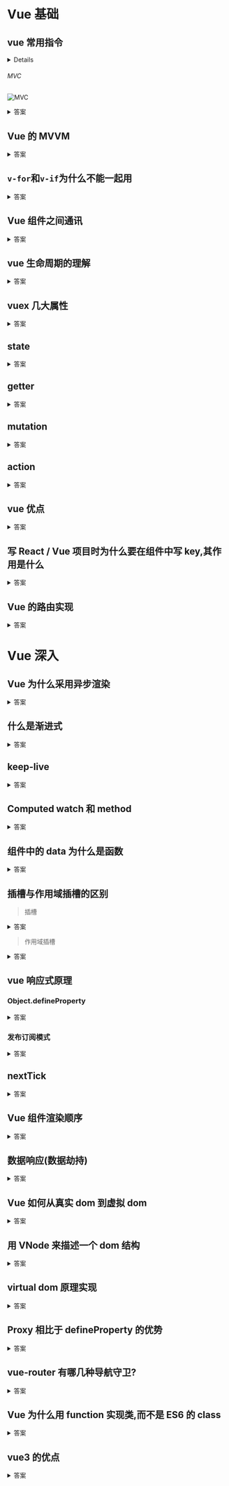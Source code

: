 # Vue 基础

## vue 常用指令

<details>

span

<pre><code>v-if v-show v-bind(:) v-for v-model  v-text v-html v-on(@)

</code></pre>

</details>

###### MVC

![MVC](http://www.ruanyifeng.com/blogimg/asset/2015/bg2015020105.png)

<details>

<summary>答案</summary>

<pre><code>1. View 传送指令到 Controller


2. Controller 完成业务逻辑后,要求 Model 改变状态


3. Model 将新的数据发送到 View,用户得到反馈

   </code></pre>

</details>

## Vue 的 MVVM

<details>

<summary>答案</summary>

MVVM 全称是 Model-View-ViewModel,Vue 是以数据驱动的,一旦 dom 创建,数据更新 dom 也就跟着更新

1、M 就是 Model 模型层,存的一个数据对象.

2、V 就是 View 视图层,所有的 html 节点在这一层.

3、VM 就是 ViewModel,它通过 data 属性连接 Model 模型层,通过 el 属性连接 View 视图层

</details>

## `v-for`和`v-if`为什么不能一起用

<details>
<summary>答案</summary>

- `v-for` 会比`v-if` 的优先级更高，连用的话会把`v-if` 的每个元素都添加一下，造成性能问题。

</details>

## Vue 组件之间通讯

<details>
<summary>答案</summary>

- 父子间通信:父亲提供数据通过属性`props`传给儿子；儿子通过`$on` 绑父亲的事件，再通过`$emit` 触发自己的事件（发布订阅）
- 利用父子关系`$parent` 、`$children` ，

获取父子组件实例的方法。

- 父组件提供数据，子组件注入。`provide` 、`inject` ，插件用得多。
- `ref` 获取组件实例，调用组件的属性、方法
- 跨组件通信`Event Bus` （Vue.prototype.bus=newVue）其实基于 bus = new Vue）其实基于 bus=newVue）其实基于 on 与\$emit
- `vuex` 状态管理实现通信

</details>

## vue 生命周期的理解

<details>

<summary>答案</summary>

创建前/后,载入前/后,更新前/后,销毁前/后

它的生命周期中有多个事件钩子,让我们在控制整个 Vue 实例的过程时更容易形成好的逻辑.

- beforeCreated() 在实例创建之间执行,数据未加载状态
- created() 在实例创建、数据加载后,能初始化数据,dom 渲染之前执行
- beforeMount() 虚拟 dom 已创建完成,在数据渲染前最后一次更改数据
- mounted() 页面、数据渲染完成,真实 dom 挂载完成
- beforeUpadate() 重新渲染之前触发
- updated() 数据已经更改完成,dom 也重新 render 完成,更改数据会陷入死循环
- beforeDestory() 和 destoryed() 前者是销毁前执行（实例仍然完全可用）,后者则是销毁后执行

  </details>

## vuex 几大属性

<details>

<summary>答案</summary>

<pre><code>有五种,分别是 State、 Getter、Mutation 、Action、 Module
  </code></pre>

</details>

## state

<details>

<summary>答案</summary>

1、Vuex 就是一个仓库,仓库里面放了很多对象.其中 state 就是数据源存放地,对应于与一般 Vue 对象里面的 data

2、state 里面存放的数据是响应式的,Vue 组件从 store 中读取数据,若是 store 中的数据发生改变,依赖这个数据的组件也会发生更新

3、它通过 mapState 把全局的 state 和 getters 映射到当前组件的 computed 计算属性中

</details>

## getter

<details>

<summary>答案</summary>

1、Vuex 就是一个仓库,仓库里面放了很多对象.其中 state 就是数据源存放地,对应于与一般 Vue 对象里面的 data

2、state 里面存放的数据是响应式的,Vue 组件从 store 中读取数据,若是 store 中的数据发生改变,依赖这个数据的组件也会发生更新

3、它通过 mapState 把全局的 state 和 getters 映射到当前组件的 computed 计算属性中

</details>

## mutation

<details>

<summary>答案</summary>

mutations 定义的方法动态修改 Vuex 的 store 中的状态或数据.

</details>

## action

<details>

<summary>答案</summary>

action 类似于 mutation,不同在于：

- action 提交的是 mutation,而不是直接变更状态.
- action 可以包含任意异步操作

  </details>

## vue 优点

<details>

<summary>答案</summary>

低耦合.视图（View）可以独立于 Model 变化和修改,一个 ViewModel 可以绑定到不同的"View"上,当 View 变化的时候 Model 可以不变,当 Model 变化的时候 View 也可以不变.

可重用性.你可以把一些视图逻辑放在一个 ViewModel 里面,让很多 view 重用这段视图逻辑.

独立开发.开发人员可以专注于业务逻辑和数据的开发（ViewModel）,设计人员可以专注于页面设计,使用 Expression Blend 可以很容易设计界面并生成 xml 代码.

</details>

## 写 React / Vue 项目时为什么要在组件中写 key,其作用是什么

<details>

<summary>答案</summary>

key 的作用是为了在 diff 算法执行时更快的找到对应的节点,提高 diff 速度

</details>

## Vue 的路由实现

<details>

<summary>答案</summary>

hash 模式 和 history 模式

</details>

# Vue 深入

## Vue 为什么采用异步渲染

<details>
<summary>答案</summary>

`Vue` 是组件级更新，如果不采用异步更新，那么每次更新数据都会对当前组件进行重新渲染，所以为了性能，`Vue` 会在本轮数据更新后，在异步更新视图。核心思想 `nextTick` 。

`dep.notify（）` 通知 watcher 进行更新，`subs[i].update` 依次调用 watcher 的 `update` ，`queueWatcher` 将 watcher 去重放入队列， nextTick（`flushSchedulerQueue` ）在下一 tick 中刷新 watcher 队列（异步）。

</details>

## 什么是渐进式

<details>

<summary>答案</summary>

简单的来说就是把框架分层,还有一种理解,如果你有一个现成的服务端应用,也就是非单页应用,可以将 Vuejs 作为该应用的一部分嵌入其中,带来更多的丰富的交互体验

</details>

## keep-live

<details>

<summary>答案</summary>

把切换出去的组件保留在缓存中,可以保留组件的状态或者避免重新渲染

</details>

## Computed watch 和 method

<details>
<summary>答案</summary>
computed：默认computed也是一个watcher具备缓存，只有当依赖的数据变化时才会计算, 当数据没有变化时, 它会读取缓存数据。如果一个数据依赖于其他数据，使用 computed
watch：每次都需要执行函数。  watch 更适用于数据变化时的异步操作。如果需要在某个数据变化时做一些事情，使用watch。
method：只要把方法用到模板上了,每次一变化就会重新渲染视图，性能开销大
</details>

## 组件中的 data 为什么是函数

<details>
<summary>答案</summary>
避免组件中的数据互相影响。同一个组件被复用多次会创建多个实例，如果 data 是一个对象的话，这些实例用的是同一个构造函数。为了保证组件的数据独立，要求每个组件都必须通过 data 函数返回一个对象作为组件的状态。
</details>

## 插槽与作用域插槽的区别

> 插槽

<details>
<summary>答案</summary>
- 创建组件虚拟节点时，会将组件儿子的虚拟节点保存起来。当初始化组件时，通过插槽属性将儿子进行分类 {a:[vnode],b[vnode]}
- 渲染组件时会拿对应的 slot 属性的节点进行替换操作。（插槽的作用域为父组件）
</details>

> 作用域插槽

<details>
<summary>答案</summary>
- 作用域插槽在解析的时候不会作为组件的孩子节点。会解析成函数，当子组件渲染时，会调用此函数进行渲染。
- 普通插槽渲染的作用域是父组件，作用域插槽的渲染作用域是当前子组件。
</details>

## vue 响应式原理

### Object.defineProperty

<details>

<summary>答案</summary>

首先我们想到的是 Object.defineProperty,这是 es5 新增的一个 api,它可以允许我们为对象的属性来设定 getter 和 setter,从而我们可以劫持用户对对象属性的取值和赋值.比如以下代码:

<pre><code>const obj = {};


let val = "cjg";

Object.defineProperty(obj, "name", {

get() {

console.log("劫持了你的取值操作啦");

return val;

},

set(newVal) {

console.log("劫持了你的赋值操作啦");

val = newVal;

},

});


console.log(obj.name);

obj.name = "cwc";

console.log(obj.name);

</code></pre>

我们通过 Object.defineProperty 劫持了 obj[name]的取值和赋值操作,因此我们就可以在这里做一些手脚啦,比如说,我们可以在 obj[name]被赋值的时候触发更新页面操作.

</details>

### 发布订阅模式

<details>

<summary>答案</summary>

发布订阅模式是设计模式中比较常见的一种,其中有两个角色：发布者和订阅者.多个订阅者可以向同一发布者订阅一个事件,当事件发生的时候,发布者通知所有订阅该事件的订阅者.我们来看一个例子了解下.

<pre><code>class Dep {

  constructor() {

    this.subs = [];

  }

  // 增加订阅者

  addSub(sub) {

    if (this.subs.indexOf(sub) < 0) {
  
      this.subs.push(sub);
  
    }

  }

  // 通知订阅者

  notify() {

    this.subs.forEach((sub) => {
  
      sub.update();
  
    });

  }

}


const dep = new Dep();


const sub = {

update() {

console.log("sub1 update");

},

};


const sub1 = {

update() {

console.log("sub2 update");

},

};


dep.addSub(sub);

dep.addSub(sub1);

dep.notify(); //

</code></pre>

- vue.js 首先通过 Object.defineProperty 来对要监听的数据进行 getter 和 setter 劫持,当数据的属性被赋值/取值的时候,vue.js 就可以察觉到并做相应的处理.
- 通过订阅发布模式,我们可以为对象的每个属性都创建一个发布者,当有其他订阅者依赖于这个属性的时候,则将订阅者加入到发布者的队列中.利用 Object.defineProperty 的数据劫持,在属性的 setter 调用的时候,该属性的发布者通知所有订阅者更新内容.

</details>

## nextTick

<details>

<summary>答案</summary>

异步方法，异步渲染最后一步，与 `JS`事件循环联系紧密。主要使用了宏任务微任务（`setTimeout`、`promise`那些），定义了一个异步方法，多次调用 `nextTick`会将方法存入队列，通过异步方法清空当前队列。

</details>

## Vue 组件渲染顺序

<details>

<summary>答案</summary>
渲染顺序：先父后子，完成顺序：先子后父

更新顺序：父更新导致子更新，子更新完成后父

销毁顺序：先父后子，完成顺序：先子后父

</details>

## 数据响应(数据劫持)

<details>

<summary>答案</summary>

看完生命周期后,里面的 watcher 等内容其实是数据响应中的一部分.数据响应的实现由两部分构成: 观察者( watcher ) 和 依赖收集器( Dep ),其核心是 defineProperty 这个方法,它可以 重写属性的 get 与 set 方法,从而完成监听数据的改变.

- Observe (观察者)观察 props 与 state

  - 遍历 props 与 state,对每个属性创建独立的监听器( watcher )

* 使用 defineProperty 重写每个属性的 get/set(defineReactive）

  - get: 收集依赖

    - Dep.depend()

      - watcher.addDep()

  - set: 派发更新

    - Dep.notify()
    - watcher.update()
    - queenWatcher()
    - nextTick
    - flushScheduleQueue
    - watcher.run()
    - updateComponent()

<pre><code>let data = { a: 1 };

// 数据响应性

observe(data);


// 初始化观察者

new Watcher(data, "name", updateComponent);

data.a = 2;


// 简单表示用于数据更新后的操作

function updateComponent() {

  vm._update(); // patchs

}


// 监视对象

function observe(obj) {

  // 遍历对象,使用 get/set 重新定义对象的每个属性值

  Object.keys(obj).map((key) => {

    defineReactive(obj, key, obj[key]);

  });

}


function defineReactive(obj, k, v) {

  // 递归子属性

  if (type(v) == "object") observe(v);


  // 新建依赖收集器

  let dep = new Dep();

  // 定义get/set

  Object.defineProperty(obj, k, {

    enumerable: true,
  
    configurable: true,
  
    get: function reactiveGetter() {
  
      // 当有获取该属性时,证明依赖于该对象,因此被添加进收集器中
  
      if (Dep.target) {
  
        dep.addSub(Dep.target);
  
      }
  
      return v;
  
    },
  
    // 重新设置值时,触发收集器的通知机制
  
    set: function reactiveSetter(nV) {
  
      v = nV;
  
      dep.nofify();
  
    },

  });

}


// 依赖收集器

class Dep {

  constructor() {

    this.subs = [];

  }

  addSub(sub) {

    this.subs.push(sub);

  }

  notify() {

    this.subs.map((sub) => {
  
      sub.update();
  
    });

  }

}


Dep.target = null;


// 观察者

class Watcher {

  constructor(obj, key, cb) {

    Dep.target = this;
  
    this.cb = cb;
  
    this.obj = obj;
  
    this.key = key;
  
    this.value = obj[key];
  
    Dep.target = null;

  }

  addDep(Dep) {

    Dep.addSub(this);

  }

  update() {

    this.value = this.obj[this.key];
  
    this.cb(this.value);

  }

  before() {

    callHook("beforeUpdate");

  }

}

  </code></pre>

</details>

## Vue 如何从真实 dom 到虚拟 dom

<details>
<summary>答案</summary>
涉及到Vue中的模板编译原理，主要过程：

将模板转换成 `ast` 树， `ast` 用对象来描述真实的 `JS`语法（将真实 `DOM`转换成虚拟 `DOM`）

优化树

将 `ast` 树生成代码

</details>

## 用 VNode 来描述一个 dom 结构

<details>
<summary>答案</summary>
涉及到Vue中的模板编译原理，主要过程：
虚拟节点就是用一个对象来描述一个真实的DOM元素。首先将` template` （真实DOM）先转成` ast` ，` ast` 树通过` codegen` 生成` render` 函数，` render` 函数里的` _c` 方法将它转为虚拟dom

</details>

## virtual dom 原理实现

<details>

<summary>答案</summary>

- 创建 dom 树
- 树的 diff,同层对比,输出 patchs(listDiff/diffChildren/diffProps)

  - 没有新的节点,返回
  - 新的节点 tagName 与 key 不变, 对比 props,继续递归遍历子树

    - 对比属性(对比新旧属性列表):

      - 旧属性是否存在与新属性列表中
      - 都存在的是否有变化
      - 是否出现旧列表中没有的新属性

    - tagName 和 key 值变化了,则直接替换成新节点

- 渲染差异

  - 遍历 patchs, 把需要更改的节点取出来
  - 局部更新 dom

<pre><code>// diff算法的实现

function diff(oldTree, newTree) {

  // 差异收集

  let pathchs = {};

  dfs(oldTree, newTree, 0, pathchs);

  return pathchs;

}


function dfs(oldNode, newNode, index, pathchs) {

let curPathchs = [];

if (newNode) {

// 当新旧节点的 tagName 和 key 值完全一致时

if (oldNode.tagName === newNode.tagName && oldNode.key === newNode.key) {

// 继续比对属性差异

let props = diffProps(oldNode.props, newNode.props);

curPathchs.push({ type: "changeProps", props });

// 递归进入下一层级的比较

diffChildrens(oldNode.children, newNode.children, index, pathchs);

} else {

// 当 tagName 或者 key 修改了后,表示已经是全新节点,无需再比

curPathchs.push({ type: "replaceNode", node: newNode });

}

}


// 构建出整颗差异树

if (curPathchs.length) {

if (pathchs[index]) {

pathchs[index] = pathchs[index].concat(curPathchs);

} else {

pathchs[index] = curPathchs;

}

}

}


// 属性对比实现

function diffProps(oldProps, newProps) {

let propsPathchs = [];

// 遍历新旧属性列表

// 查找删除项

// 查找修改项

// 查找新增项 mutation

forin(olaProps, (k, v) => {

if (!newProps.hasOwnProperty(k)) {

propsPathchs.push({ type: "remove", prop: k });

} else {

if (v !== newProps[k]) {

propsPathchs.push({ type: "change", prop: k, value: newProps[k] });

}

}

});

forin(newProps, (k, v) => {

if (!oldProps.hasOwnProperty(k)) {

propsPathchs.push({ type: "add", prop: k, value: v });

}

});

return propsPathchs;

}


// 对比子级差异

function diffChildrens(oldChild, newChild, index, pathchs) {

// 标记子级的删除/新增/移动

let { change, list } = diffList(oldChild, newChild, index, pathchs);

if (change.length) {

if (pathchs[index]) {

pathchs[index] = pathchs[index].concat(change);

} else {

pathchs[index] = change;

}

}


// 根据 key 获取原本匹配的节点,进一步递归从头开始对比

oldChild.map((item, i) => {

let keyIndex = list.indexOf(item.key);

if (keyIndex) {

let node = newChild[keyIndex];

// 进一步递归对比

dfs(item, node, index, pathchs);

}

});

}


// 列表对比,主要也是根据 key 值查找匹配项

// 对比出新旧列表的新增/删除/移动

function diffList(oldList, newList, index, pathchs) {

let change = [];

let list = [];

const newKeys = getKey(newList);

oldList.map((v) => {

if (newKeys.indexOf(v.key) > -1) {

list.push(v.key);

} else {

list.push(null);

}

});


// 标记删除

for (let i = list.length - 1; i >= 0; i--) {

if (!list[i]) {

list.splice(i, 1);

change.push({ type: "remove", index: i });

}

}


// 标记新增和移动

newList.map((item, i) => {

const key = item.key;

const index = list.indexOf(key);

if (index === -1 || key == null) {

// 新增

change.push({ type: "add", node: item, index: i });

list.splice(i, 0, key);

} else {

// 移动

if (index !== i) {

change.push({

type: "move",

form: index,

to: i,

});

move(list, index, i);

}

}

});


return { change, list };

}

</code></pre>

</details>

## Proxy 相比于 defineProperty 的优势

<details>

<summary>答案</summary>

- 数组变化也能监听到
- 不需要深度遍历监听

</details>

## vue-router 有哪几种导航守卫?

<details>

<summary>答案</summary>

- 全局守卫
- 路由独享守卫
- 路由组件内的守卫

</details>

## Vue 为什么用 function 实现类,而不是 ES6 的 class

<details>

<summary>答案</summary>

很多的 mixin 的函数调用,把 Vue 当参数传入,它的功能个都是给 VUe 的 prototype 上扩展一些方法,Vue 按功能把这些扩展分散到多个模块中去实现,而不是一个模块实现所有,这种方式 Class 是很难实现的,这么做的好处是非常方便代码的维护和管理

在 Vue3 中使用 Function-base API

对比 Class API

- 更灵活的逻辑复用能力
- 更好的 TypeScript 类型推到支持
- 更好的性能
- Tree-shaking 友好
- 代码更容易被压缩

  </details>

## vue3 的优点

<details>

<summary>答案</summary>

- 更小

> 移除了一些不常用的 API,引入了 tree-shaking

- 更快

> diff 算法优化

> 静态提升

> 事件监听缓存

> SSR 优化

- TypeScript 支持
- API 设计一致性
- 提升自身可维护性
- 开放更多的底层功能

</details>
